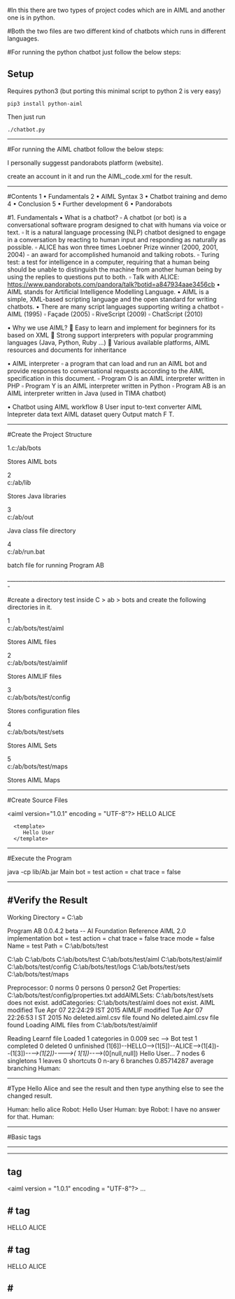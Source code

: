 #In this there are two types of project codes which are in AIML and another one is in python.

#Both the two files are two different kind of chatbots which runs in different languages.


#For running the python chatbot just follow the below steps:

## Setup

Requires python3 (but porting this minimal script to python 2 is very easy)


    pip3 install python-aiml

Then just run

    ./chatbot.py

_____________________________________________________________________________________

#For running the AIML chatbot follow the below steps:

I personally suggesst pandorabots platform (website).

create an account in it and run the AIML_code.xml for the result.

______________________________________________________________________________________


#Contents
1 • Fundamentals 
2 • AIML Syntax 
3 • Chatbot training and demo 
4 • Conclusion 
5 • Further development 
6 • Pandorabots


#1. Fundamentals 
• What is a chatbot? 
▫ A chatbot (or bot) is a conversational software program designed to chat with humans via voice or text. 
▫ It is a natural language processing (NLP) chatbot designed to engage in a conversation by reacting to human input and responding as naturally as possible. 
▫ ALICE has won three times Loebner Prize winner (2000, 2001, 2004) - an award for accomplished humanoid and talking robots. 
▫ Turing test: a test for intelligence in a computer, requiring that a human being should be unable to distinguish the machine from another human being by using the replies to questions put to both. 
▫ Talk with ALICE: https://www.pandorabots.com/pandora/talk?botid=a847934aae3456cb 
• AIML stands for Artificial Intelligence Modelling Language. 
• AIML is a simple, XML-based scripting language and the open standard for writing chatbots.
• There are many script languages supporting writing a chatbot 
▫ AIML (1995) ▫ Façade (2005) 
▫ RiveScript (2009) 
▫ ChatScript (2010) 

• Why we use AIML? 
 Easy to learn and implement for beginners for its based on XML 
 Strong support interpreters with popular programming languages (Java, Python, Ruby …) 
 Various available platforms, AIML resources and documents for inheritance 


 • AIML interpreter ▫ a program that can load and run an AIML bot and provide responses to conversational requests according to the AIML specification in this document. 
▫ Program O is an AIML interpreter written in PHP 
▫ Program Y is an AIML interpreter written in Python 
▫ Program AB is an AIML interpreter written in Java (used in TIMA chatbot) 


• Chatbot using AIML workflow 8 User input to-text converter AIML Intepreter data text AIML dataset query Output match F T.

______________________________________________________________________________

#Create the Project Structure

	
1.c:/ab/bots

Stores AIML bots

2	
c:/ab/lib

Stores Java libraries

3	
c:/ab/out

Java class file directory

4	
c:/ab/run.bat

batch file for running Program AB

______________________________________________________________________________-

#create a directory test inside C > ab > bots and create the following directories in it.

1	
c:/ab/bots/test/aiml

Stores AIML files

2	
c:/ab/bots/test/aimlif

Stores AIMLIF files

3	
c:/ab/bots/test/config

Stores configuration files

4	
c:/ab/bots/test/sets

Stores AIML Sets

5	
c:/ab/bots/test/maps

Stores AIML Maps

___________________________________________________________________________________

#Create Source Files

<?xml version = "1.0" encoding = "UTF-8"?>
<aiml version="1.0.1" encoding = "UTF-8"?>
   <category>
      <pattern> HELLO ALICE </pattern>
      
      <template>
         Hello User
      </template>
      
   </category>
</aiml>

______________________________________________________________________________________

#Execute the Program

java -cp lib/Ab.jar Main bot = test action = chat trace = false

___________________________________________________________________________________

#Verify the Result
-----------------

Working Directory = C:\ab

Program AB 0.0.4.2 beta -- AI Foundation Reference AIML 2.0 implementation
bot = test
action = chat
trace = false
trace mode = false
Name = test Path = C:\ab/bots/test

C:\ab
C:\ab/bots
C:\ab/bots/test
C:\ab/bots/test/aiml
C:\ab/bots/test/aimlif
C:\ab/bots/test/config
C:\ab/bots/test/logs
C:\ab/bots/test/sets
C:\ab/bots/test/maps

Preprocessor: 0 norms 0 persons 0 person2
Get Properties: C:\ab/bots/test/config/properties.txt
addAIMLSets: C:\ab/bots/test/sets does not exist.
addCategories: C:\ab/bots/test/aiml does not exist.
AIML modified Tue Apr 07 22:24:29 IST 2015 AIMLIF modified Tue Apr 07 22:26:53 I
ST 2015
No deleted.aiml.csv file found
No deleted.aiml.csv file found
Loading AIML files from C:\ab/bots/test/aimlif

Reading Learnf file
Loaded 1 categories in 0.009 sec
--> Bot test 1 completed 0 deleted 0 unfinished
(1[6])--HELLO-->(1[5])--ALICE-->(1[4])--<THAT>-->(1[3])--*-->(1[2])--<TOPIC>-->(
1[1])--*-->(0[null,null]) Hello User...
7 nodes 6 singletons 1 leaves 0 shortcuts 0 n-ary 6 branches 0.85714287 average
branching
Human:

__________________________________________________________________________________


#Type Hello Alice and see the result and then type anything else to see the changed result.

Human: hello alice
Robot: Hello User
Human: bye
Robot: I have no answer for that.
Human:

_________________________________________________________________________________


#Basic tags 
__________
----------

<aiml> tag
----------
<aiml version = "1.0.1" encoding = "UTF-8"?>
   ...
</aiml>



#<category> tag
--------------
<category>
   <pattern> HELLO ALICE </pattern>
   
   <template>
      Hello User
   </template>
   
</category>



#<pattern> tag
-------------
<category>
   <pattern> HELLO ALICE </pattern>
   
   <template>
      Hello User
   </template>
   
</category>



#<template> tag
--------------
<category>
   <pattern> HELLO ALICE </pattern>
   
   <template>
      Hello User
   </template>
   
</category>

________________________________________________________________________________________


#AIML star.aiml
______________
--------------

#star.aiml
---------
<category>
   <pattern> A * is a *. </pattern>
   
   <template>
      When a <star index = "1"/> is not a <star index = "2"/>?
   </template>
   
</category>

_____________________________________________________________________________________


#AIML <srai> Tag
_______________
---------------

#<srai> Tag - Create categories
------------------------------
<category>
   <pattern>WHO IS ALBERT EINSTEIN?</pattern>
   <template>Albert Einstein was a German physicist.</template>
</category>

<category>
   <pattern> WHO IS Isaac NEWTON? </pattern>
   <template>Isaac Newton was a English physicist and mathematician.</template>
</category>


#<srai> Tag - Create generic category using <srai> tag
-----------------------------------------------------
<category>
   <pattern>DO YOU KNOW WHO * IS?</pattern>
   
   <template>
      <srai>WHO IS <star/></srai>
   </template>
   
</category>

_______________________________________________________________________________________


#AIML <random> Tag
_________________
-----------------

#<random> Tag
------------
<random>
   <li> pattern1 </li>
   <li> pattern2 </li>
   ...
   <li> patternN </li>
</random>

#Example for <random> Tag
------------------------
<?xml version = "1.0" encoding = "UTF-8"?>
<aiml version = "1.0.1" encoding ="UTF-8"?>
   <category>
      <pattern>HI</pattern>
      
      <template>
         <random>
            <li> Hello! </li>
            <li> Hi! Nice to meet you! </li>
         </random>
      </template>
      
   <category>      
</aiml>

____________________________________________________________________________________


#AIML <set> tag
______________
--------------

#<set> tag
---------
<set name = "variable-name"> variable-value </set>


#<get> tag
---------
<get name = "variable-name"></get>


#Example fro setget.aiml
-----------------------
<?xml version = "1.0" encoding = "UTF-8"?>
<aiml version = "1.0.1" encoding = "UTF-8"?>
   <category>
      <pattern>I am *</pattern>
      <template>
         Hello <set name = "username"> <star/>! </set>
      </template>  
   </category>  
   
   <category>
      <pattern>Good Night</pattern>
      <template>
         Hi <get name = "username"/> Thanks for the conversation!
      </template>  
   </category>  


_____________________________________________________________________________________

#AIML - <condition> Tag
______________________
----------------------
<condition name = "variable-name" value = "variable-value"/>

#Example for <condition> tag
---------------------------
<?xml version = "1.0" encoding = "UTF-8"?>
<aiml version = "1.0.1" encoding = "UTF-8"?>
   <category>
      <pattern> HOW ARE YOU FEELING TODAY </pattern>
      
      <template>
         <think><set name = "state"> happy</set></think>
         <condition name = "state" value = "happy">
            I am happy!
         </condition>
         
         <condition name = "state" value = "sad">
            I am sad!
         </condition>
      </template>
      
   </category>
</aiml>

_______________________________________________________________________________________

#AIML - <think> Tag
__________________
------------------

#<think> Tag
-----------
<think>
<set name = "variable-name"> variable-value </set>
</think>

Example for <think> Tag
-----------------------
<?xml version = "1.0" encoding = "UTF-8"?>
<aiml version = "1.0.1" encoding = "UTF-8"?>
   <category>
      <pattern>My name is *</pattern>
      <template>
         Hello!<think><set name = "username"> <star/></set></think>
      </template>  
   </category>  
   
   <category>
      <pattern>Byeee</pattern>
      <template>
         Hi <get name = "username"/> Thanks for the conversation!
      </template>  
   </category>  
   
</aiml>

_____________________________________________________________________________________


#OUR CODE FOR RESTAURANTS CHATBOT :-
-----------------------------------
-----------------------------------

    <category>
      <pattern>HELLO</pattern>
      <template>
          <random>
            <li> Hello 😍 <split/>can i know your name please?</li>
            <li> Hi there! 😍 <split/>can i know your name please? </li>
            <li> Hola 😍 <split/>can i know your name please?</li>
            <li> Hey 😍 <split/>can i know your name please?</li>
            <li> Hi 😍 <split/>can i know your name please?</li>
          </random>
      </template>
    </category>
    
    <category>
      <pattern>How are you</pattern>
      <template>
          <random>
              <li> iam fine <split/>How are you?😍 </li>
              <li> i will be always fine <split/>How about you?😍 </li>
              <li> Thanks for asking ! iam fine. <split/>how about you? 😍 </li>
          </random>
      </template>
    </category>
    
    <category>
          <pattern>I am *</pattern>
          <template>
            Hello <set name = "username"> <star/>!</set>
          </template>
    </category>
    
    <category>
          <pattern>call me *</pattern>
          <template>
            Hello <set name = "username"> <star/>!</set>
          </template>
    </category>
    
    <category>
        <pattern>yeah fine</pattern>
        <template>ok😃.<split/> Are you feeling hungry?</template>
    </category>
    
    <category>
        <pattern>fine</pattern>
        <template>ok😃. <split/>Are you feeling hungry?</template>
    </category>
     
     <category>
        <pattern>yeah</pattern>
        <template>ok.<split/> what do you want ?</template>
     </category>
     
     <category>
        <pattern>ok</pattern>
        <template>Hmm</template>
     </category>
     
     <category>
        <pattern>nope</pattern>
        <template>ok</template>
     </category>
     
     <category>
        <pattern>thanks</pattern>
        <template>My pleasure!</template>
     </category>
     
     <category>
        <pattern>thank you</pattern>
        <template>My pleasure!</template>
     </category>
     
     <category>
        <pattern>thankyou</pattern>
        <template>My pleasure!</template>
     </category>
     
     <category>
        <pattern>yep</pattern>
        <template>Hmm</template>
     </category>
     
     <category>
        <pattern>yes</pattern>
        <template>ok. what do you want ?</template>
     </category>
     
     <category>
      <pattern>What about drinks</pattern>
      <template>we also delevery <set name = "topic">drinks</set></template>  
     </category>
   
         <topic name = "drinks">
     <category>
         <pattern>nice</pattern>
         <template>would you like to have something in drinks.</template>
      </category>
      
      <category>
         <pattern> yes </pattern>
         <template>we provide cool drinks, hot drinks and also we provide soups.</template>
      </category>
      
      <category>
        <pattern>drinks menu</pattern>
        <template> 
	        <think><set name="menu"><star/></set></think>
	        Here is the menu. <formal><star/></formal>. 
	        <button> 
	            <text>Click here to view menu</text>
	            <url>https://workflowy.com/#/e017e1ab80d9<star/></url> 
	        </button> 
	    </template>
     </category>
          </topic>
          
     <category>
      <pattern>* pizza</pattern>
      <template><split/>sorry, we don't have that pizza<split/>recomended to view menu
          <button> 
	            <text>Click here to view menu</text>
	            <url>https://workflowy.com/#/5e715ca29f33<star/></url> 
	        </button>
      </template>  
     </category>
   
        
      
     <category>
        <pattern>pizza menu</pattern>
        <template> 
	        <think><set name="menu"><star/></set></think>
	        Here is the menu. <formal><star/></formal>. 
	        <button> 
	            <text>Click here to view menu</text>
	            <url>https://workflowy.com/#/5e715ca29f33<star/></url> 
	        </button> 
	    </template>
     </category>
          
          
     <category>
        <pattern>pizza</pattern>
        <template> 
	        <think><set name="it"><star/></set></think>
	        Here is menu of pizza <formal><star/></formal>. 
	        <button> 
	            <text>Click here</text>
	            <url>https://workflowy.com/#/5e715ca29f33<star/></url> 
	        </button> 
	    </template>
     </category>
     
     <category>
        <pattern>drinks</pattern>
        <template> 
	        <think><set name="it"><star/></set></think>
	        Here is menu of drinks <formal><star/></formal>. 
	        <button> 
	            <text>Click here</text>
	            <url>https://workflowy.com/#/e017e1ab80d9<star/></url> 
	        </button> 
	    </template>
     </category>
     
     <category>
        <pattern>what is your name</pattern>
        <template>💓iam pinky .<split/>iam here to help you💓.</template>
     </category>
     
     <category>
        <pattern>no</pattern>
        <template>ok.</template>
     </category>
     
     <category>
        <pattern>what can you do for me</pattern>
        <template>i can help you out to purchase your pizza.</template>
     </category>
     
      <category>
        <pattern>hi pinky </pattern>
        <template>
          <random>
            <li> Hello 😍 <get name = "username"/></li>
            <li> Hi there! 😍 <get name = "username"/></li>
            <li> Hola 😍 <get name = "username"/></li>
            <li> Hey 😍 <get name = "username"/></li>
            <li> Hi 😍 <get name = "username"/></li>
          </random>
        </template>
     </category>
     
     <category>
        <pattern>hi pinky </pattern>
        <template>
          <random>
            <li> Hello 😍 <get name = "username"/></li>
            <li> Hi there! 😍 <get name = "username"/></li>
            <li> Hola 😍 <get name = "username"/></li>
            <li> Hey 😍 <get name = "username"/></li>
            <li> Hi 😍 <get name = "username"/></li>
          </random>
        </template>
     </category>
     
     <category>
        <pattern>menu</pattern>
        <template>  <split/>Neapolitan Pizza(300/-).
                    <split/>Chicago Pizza(350/-).
                    <split/>New York Style Pizza(400/-).
                    <split/>Sicilian Pizza(450/-).
                    <split/>Greek Pizza(200/-).
                    <split/>California Pizza(300/-).
                    <split/>Detroit Pizza(350/-).
                    <split/>St. Louis Pizza(200/-).
                    <split/>chilly pizza(250/-)10% off😍.</template>
     </category>
     
  <category>
      <pattern>HI</pattern>
      <template><srai>HELLO</srai></template>
  </category>
     
   
    <category>
	    <pattern> TELL ME ABOUT *</pattern>
	    <template> 
	        <think><set name="it"><star/></set></think>
	        Here is some information about <formal><star/></formal>. 
	        <button> 
	            <text>Click here</text>
	            <url>https://en.wikipedia.org/wiki/Pizza_Hut<star/></url> 
	        </button> 
	    </template> 
	</category>
	 
	 <category>
        <pattern>what items do you have in pizzas</pattern>
        <template><split/>we have Neapolitan Pizza(300/-).
                             <split/>Chicago Pizza(350/-).
                      <split/>New York Style Pizza(400/-).
                            <split/>Sicilian Pizza(450/-).
                               <split/>Greek Pizza(200/-).
                          <split/>California Pizza(300/-).
                             <split/>Detroit Pizza(350/-).
                           <split/>St. Louis Pizza(200/-).
                      <split/>chillie pizza(250/-)10% off😍.
        </template>
     </category>
     
     <category>
        <pattern>pizza menu</pattern>
        <template> 
	        <think><set name="menu"><star/></set></think>
	        Here is the menu. <formal><star/></formal>. 
	        <button> 
	            <text>Click here to view menu</text>
	            <url>https://workflowy.com/#/5e715ca29f33<star/></url> 
	        </button> 
	    </template>
     </category>
     
     <category>
        <pattern>can i get a pizza menu</pattern>
        <template> 
	        <think><set name="menu"><star/></set></think>
	        Here is the menu. <formal><star/></formal>. 
	        <button> 
	            <text>Click here to view menu</text>
	            <url>https://workflowy.com/#/5e715ca29f33<star/></url> 
	        </button> 
	    </template>
     </category>
     
     <category>
        <pattern>can i have a pizza menu</pattern>
        <template> 
	        <think><set name="menu"><star/></set></think>
	        Here is the menu. <formal><star/></formal>. 
	        <button> 
	            <text>Click here to view menu</text>
	            <url>https://workflowy.com/#/5e715ca29f33<star/></url> 
	        </button> 
	    </template>
     </category>
     
     <category>
        <pattern>can i get a pizza menu </pattern>
        <template> 
	        <think><set name="menu"><star/></set></think>
	        Here is the menu. <formal><star/></formal>. 
	        <button> 
	            <text>Click here to view menu</text>
	            <url>https://workflowy.com/#/5e715ca29f33<star/></url> 
	        </button> 
	    </template>
     </category>
     
     <category>
        <pattern>What is the cost of chilly pizza</pattern>
        <template>ON 10% DISCOUNT , YOU WILL GET IT FOR RS /-200.</template>
     </category>
     
     <category>
        <pattern>i want a chilly pizza</pattern>
        <template> 
	        <think><set name="chillie pizza"><star/></set></think>
	        ON 10% DISCOUNT, YOU WILL GET IT FOR RS /-200. <formal><star/></formal>. 
	        <button> 
	            <text>Click here to order</text>
	            <url>https://pizzaonline.dominos.co.in/<star/></url> 
	        </button> 
	    </template>
     </category>
     
     <category>
        <pattern>chilly pizza</pattern>
        <template> 
	        <think><set name="chillie pizza"><star/></set></think>
	        ON 10% DISCOUNT , YOU WILL GET IT FOR RS /-200. <formal><star/></formal>. 
	        <button> 
	            <text>Click here to order</text>
	            <url>https://pizzaonline.dominos.co.in/<star/></url> 
	        </button> 
	    </template>
     </category>
     
     <category>
        <pattern>Cost of chilly pizza</pattern>
        <template>ON 10% DISCOUNT, YOU WILL GET IT FOR RS /-200.</template>
     </category>

     <category>
        <pattern>What is the cost of Neapolitan Pizza</pattern>
        <template>YOU WILL GET IT FOR RS (300/-) 😋.</template>
     </category>
     
     <category>
        <pattern>i want a Neapolitan Pizza</pattern>
        <template> 
	        <think><set name="Neapolitan Pizza"><star/></set></think>
	        YOU WILL GET IT FOR RS (300/-)😋. <formal><star/></formal>. 
	        <button> 
	            <text>Click here to order</text>
	            <url>https://pizzaonline.dominos.co.in/<star/></url> 
	        </button> 
	    </template>
     </category>
     
     <category>
        <pattern> Neapolitan Pizza</pattern>
        <template> 
	        <think><set name="Neapolitan Pizza"><star/></set></think>
	        YOU WILL GET IT FOR RS (300/-)😋. <formal><star/></formal>. 
	        <button> 
	            <text>Click here to order</text>
	            <url>https://pizzaonline.dominos.co.in/<star/></url> 
	        </button> 
	    </template>
     </category>
     
     <category>
        <pattern>Cost of Neapolitan Pizza</pattern>
        <template>YOU WILL GET IT FOR RS (300/-) 😋.</template>
     </category>
     
     <category>
        <pattern>Cost of Chicago Pizza</pattern>
        <template>YOU WILL GET IT FOR RS (350/-) 😋.</template>
     </category>
     
     <category>
        <pattern>i want a Chicago Pizza</pattern>
        <template> 
	        <think><set name="Chicago Pizza"><star/></set></think>
	        YOU WILL GET IT FOR RS (350/-) 😋. <formal><star/></formal>. 
	        <button> 
	            <text>Click here to order</text>
	            <url>https://pizzaonline.dominos.co.in/<star/></url> 
	        </button> 
	    </template>
     </category>
     
     <category>
        <pattern>Chicago Pizza</pattern>
        <template> 
	        <think><set name="Chicago Pizza"><star/></set></think>
	        YOU WILL GET IT FOR RS (350/-) 😋. <formal><star/></formal>. 
	        <button> 
	            <text>Click here to order</text>
	            <url>https://pizzaonline.dominos.co.in/<star/></url> 
	        </button> 
	    </template>
     </category>
     
     <category>
        <pattern>What is the cost of Chicago Pizza </pattern>
        <template>YOU WILL GET IT FOR RS (350/-) 😋.</template>
     </category>
     
     <category>
        <pattern>What is the Cost of California Pizza</pattern>
        <template>YOU WILL GET IT FOR RS (300/-) 😋.</template>
     </category>
     
     <category>
        <pattern>i want a California Pizza</pattern>
        <template> 
	        <think><set name="California Pizza"><star/></set></think>
	        YOU WILL GET IT FOR RS (300/-) 😋. <formal><star/></formal>. 
	        <button> 
	            <text>Click here to order</text>
	            <url>https://pizzaonline.dominos.co.in/<star/></url> 
	        </button> 
	    </template>
     </category>
     
     <category>
        <pattern>California Pizza</pattern>
        <template> 
	        <think><set name="California Pizza"><star/></set></think>
	        YOU WILL GET IT FOR RS (300/-) 😋. <formal><star/></formal>. 
	        <button> 
	            <text>Click here to order</text>
	            <url>https://pizzaonline.dominos.co.in/<star/></url> 
	        </button> 
	    </template>
     </category>
     
     <category>
        <pattern>Cost of California Pizza</pattern>
        <template>YOU WILL GET IT FOR RS (300/-) 😋.</template>
     </category>
     
     <category>
        <pattern>What is the cost of New York Pizza </pattern>
        <template>YOU WILL GET IT FOR RS (400/-) 😋.</template>
     </category>
     
     <category>
        <pattern>i want a New York Pizza</pattern>
        <template> 
	        <think><set name="New York Pizza"><star/></set></think>
	        YOU WILL GET IT FOR RS (400/-) 😋. <formal><star/></formal>. 
	        <button> 
	            <text>Click here to order</text>
	            <url>https://pizzaonline.dominos.co.in/<star/></url> 
	        </button> 
	    </template>
     </category>
     
     <category>
        <pattern>New York Pizza</pattern>
        <template> 
	        <think><set name="New York Pizza"><star/></set></think>
	        YOU WILL GET IT FOR RS (400/-) 😋. <formal><star/></formal>. 
	        <button> 
	            <text>Click here to order</text>
	            <url>https://pizzaonline.dominos.co.in/<star/></url> 
	        </button> 
	    </template>
     </category>
     
     <category>
        <pattern>Cost of New York Pizza</pattern>
        <template>YOU WILL GET IT FOR RS (400/-) 😋.</template>
     </category>
     
     <category>
        <pattern>What is the cost of Sicilian Pizza</pattern>
        <template>YOU WILL GET IT FOR RS (450/-) 😋.</template>
     </category>
     
     <category>
        <pattern>i want a Sicilian Pizza</pattern>
         <template> 
	        <think><set name="Sicilian Pizza"><star/></set></think>
	        YOU WILL GET IT FOR RS (450/-) 😋. <formal><star/></formal>. 
	        <button> 
	            <text>Click here to order</text>
	            <url>https://pizzaonline.dominos.co.in/<star/></url> 
	        </button> 
	    </template>
     </category>
     
     <category>
        <pattern>Sicilian Pizza</pattern>
         <template> 
	        <think><set name="Sicilian Pizza"><star/></set></think>
	        YOU WILL GET IT FOR RS (450/-) 😋. <formal><star/></formal>. 
	        <button> 
	            <text>Click here to order</text>
	            <url>https://pizzaonline.dominos.co.in/<star/></url> 
	        </button> 
	    </template>
     </category>
     
     <category>
        <pattern>Cost of Sicilian Pizza</pattern>
        <template>YOU WILL GET IT FOR RS (450/-) 😋.</template>
     </category>
     
     <category>
        <pattern>What is the cost of Greek Pizza</pattern>
        <template>YOU WILL GET IT FOR RS (200/-) 😋.</template>
     </category>
     
     <category>
        <pattern>i want a Greek Pizza</pattern>
         <template> 
	        <think><set name="Greek Pizza"><star/></set></think>
	        YOU WILL GET IT FOR RS (200/-) 😋. <formal><star/></formal>. 
	        <button> 
	            <text>Click here to order</text>
	            <url>https://pizzaonline.dominos.co.in/<star/></url> 
	        </button> 
	    </template>
     </category>
     
     <category>
        <pattern>Greek Pizza</pattern>
         <template> 
	        <think><set name="Greek Pizza"><star/></set></think>
	        YOU WILL GET IT FOR RS (200/-) 😋. <formal><star/></formal>. 
	        <button> 
	            <text>Click here to order</text>
	            <url>https://pizzaonline.dominos.co.in/<star/></url> 
	        </button> 
	    </template>
     </category>
     <category>
        <pattern>Cost of Greek Pizza</pattern>
        <template>YOU WILL GET IT FOR RS (200/-) 😋.</template>
     </category>
     
     <category>
        <pattern>What is the cost of Detroit Pizza</pattern>
        <template>YOU WILL GET IT FOR RS (350/-) 😋.</template>
     </category>
     
     <category>
        <pattern>i want a Detroit Pizza</pattern>
         <template> 
	        <think><set name="Detroit Pizza"><star/></set></think>
	        YOU WILL GET IT FOR RS (350/-) 😋. <formal><star/></formal>. 
	        <button> 
	            <text>Click here to order</text>
	            <url>https://pizzaonline.dominos.co.in/<star/></url> 
	        </button> 
	    </template>
     </category>
     
     <category>
        <pattern>Detroit Pizza</pattern>
         <template> 
	        <think><set name="Detroit Pizza"><star/></set></think>
	        YOU WILL GET IT FOR RS (350/-) 😋. <formal><star/></formal>. 
	        <button> 
	            <text>Click here to order</text>
	            <url>https://pizzaonline.dominos.co.in/<star/></url> 
	        </button> 
	    </template>
     </category>
     
     <category>
        <pattern>Cost of Detroit Pizza</pattern>
        <template>YOU WILL GET IT FOR RS (350/-) 😋.</template>
     </category>
     
     <category>
        <pattern>What is the cost of St Louis Pizza</pattern>
        <template>YOU WILL GET IT FOR RS (200/-) 😋.</template>
     </category>
     
     <category>
        <pattern>i want a St Louis Pizza</pattern>
         <template> 
	        <think><set name="St Louis Pizza"><star/></set></think>
	        YOU WILL GET IT FOR RS (200/-) 😋. <formal><star/></formal>. 
	        <button> 
	            <text>Click here to order</text>
	            <url>https://pizzaonline.dominos.co.in/<star/></url> 
	        </button> 
	    </template>
     </category>
     
     <category>
        <pattern>St Louis Pizza</pattern>
         <template> 
	        <think><set name="St Louis Pizza"><star/></set></think>
	        YOU WILL GET IT FOR RS (200/-) 😋. <formal><star/></formal>. 
	        <button> 
	            <text>Click here to order</text>
	            <url>https://pizzaonline.dominos.co.in/<star/></url> 
	        </button> 
	    </template>
     </category>
     
     <category>
        <pattern>Cost of St Louis Pizza</pattern>
        <template>YOU WILL GET IT FOR RS (200/-) 😋.</template>
     </category>
     
     <category>
         <pattern>*</pattern>
         <template>
            <random>
            <li>I don't understand.</li>
            <li>Can you say that in a different way?</li>
            </random>
         </template>
     </category>
     
     <category>
         <pattern>What is your age</pattern>
         <template>sir vishnu has just programmed me a couple of days ago and iam not elder than you 😂. </template>
    
     </category>
     
     <category>
         <pattern>MY NAME IS *</pattern>
         <template>HELLO <star index="1"/>.Welcome to vishnu's pizza, iam here to help you.</template>
    
     </category>
     
     <category>
      <pattern> What are you </pattern>
      <template>
         I am a bot and iam here to help you.
      </template>
     </category>
     
     <category>
      <pattern>i want to buy a * pizza</pattern>
      <template><split/>sorry, we don't have that pizza<split/>recomended to view menu
          <button> 
	            <text>Click here to view menu</text>
	            <url>https://workflowy.com/#/5e715ca29f33<star/></url> 
	        </button>
      </template>  
     </category>
     
     <category>
      <pattern>i want to buy a pizza</pattern>
      <template><split/>ok<split/>recomended to view menu
          <button> 
	            <text>Click here to view menu</text>
	            <url>https://workflowy.com/#/5e715ca29f33<star/></url> 
	        </button>
      </template>  
     </category>
     
     <category>
        <pattern>any discount</pattern>
        <template>ofcourse, today we have 10% discount on chilly pizza and pay through paytm to get 5% cashback </template>
     </category>
     
     <category>
        <pattern>can i get any discount</pattern>
        <template>ofcourse, today we have 10% discount on chilly pizza and pay through paytm to get 5% cashback</template>
     </category>
     
     <category>
        <pattern>discount</pattern>
        <template>ofcourse, today we have 10% discount on chilly pizza and pay through paytm to get 5% cashback</template>
     </category>
     
     <category>
      <pattern> who are you </pattern>
      <template>
         I am a bot and iam here to help you.
      </template>
     </category>
     
     <category>
          <pattern>Good Night</pattern>
          <template>
            Hi <get name = "username"/> Good night.<split/>Thanks for the conversation!
          </template>
     </category>
     
     <category>
          <pattern>i love you</pattern>
          <template>
            i love you too <get name = "username"/>
          </template>
     </category>
     
     <category>
      <pattern> How are you feeling today </pattern>
      
      <template>
         <think><set name = "state"> happy</set></think>
         <condition name = "state" value = "happy">
            I am happy!
         </condition>
         
         <condition name = "state" value = "sad">
            I am sad!
         </condition>
      </template>
      
     </category>
     
     <category>
          <pattern>bye</pattern>
          <template>
            Bye <get name = "username"/><split/> Thanks for the conversation💓💓💓!<split/> Hope we meet soon again.
          </template>
     </category>
     
     <category>
          <pattern>miss you</pattern>
          <template>
            miss you too <get name = "username"/><split/> Thanks for the conversation💓💓💓!<split/> Hope we meet soon again.
          </template>
     </category>



_____________________________________________________________________________________________________________

#6.  Pandorabots
---------------
---------------

For the better experience use Pandorabots , before create an account using mail .

create directories and write down the code as you want with the help of above explanations.

Run the code , so that it pop-up a chat bot.

you can communicate there .

_______________________________________________________________________________________________________________